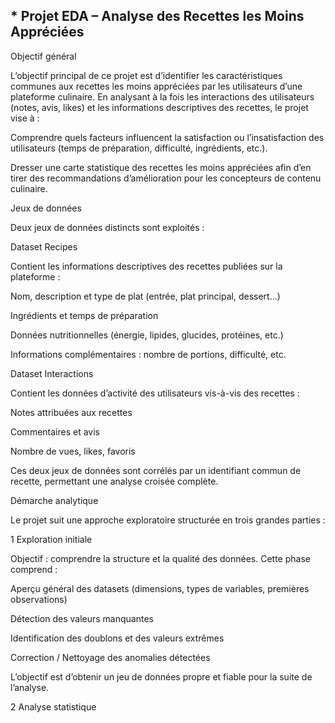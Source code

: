 ## **\* Projet EDA – Analyse des Recettes les Moins Appréciées**

Objectif général

L’objectif principal de ce projet est d’identifier les caractéristiques communes aux recettes les moins appréciées par les utilisateurs d’une plateforme culinaire.
En analysant à la fois les interactions des utilisateurs (notes, avis, likes) et les informations descriptives des recettes, le projet vise à :

Comprendre quels facteurs influencent la satisfaction ou l’insatisfaction des utilisateurs (temps de préparation, difficulté, ingrédients, etc.).

Dresser une carte statistique des recettes les moins appréciées afin d’en tirer des recommandations d’amélioration pour les concepteurs de contenu culinaire.

Jeux de données

Deux jeux de données distincts sont exploités :

Dataset Recipes

Contient les informations descriptives des recettes publiées sur la plateforme :

Nom, description et type de plat (entrée, plat principal, dessert…)

Ingrédients et temps de préparation

Données nutritionnelles (énergie, lipides, glucides, protéines, etc.)

Informations complémentaires : nombre de portions, difficulté, etc.

Dataset Interactions

Contient les données d’activité des utilisateurs vis-à-vis des recettes :

Notes attribuées aux recettes

Commentaires et avis

Nombre de vues, likes, favoris

Ces deux jeux de données sont corrélés par un identifiant commun de recette, permettant une analyse croisée complète.

Démarche analytique

Le projet suit une approche exploratoire structurée en trois grandes parties :

1️ Exploration initiale

Objectif : comprendre la structure et la qualité des données.
Cette phase comprend :

Aperçu général des datasets (dimensions, types de variables, premières observations)

Détection des valeurs manquantes

Identification des doublons et des valeurs extrêmes

Correction / Nettoyage des anomalies détectées

L’objectif est d’obtenir un jeu de données propre et fiable pour la suite de l’analyse.

2️ Analyse statistique


